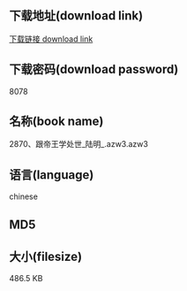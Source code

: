 ## 下载地址(download link)
[下载链接 download link](https://tutu365.netlify.app/?s=2870%E3%80%81%E8%B7%9F%E5%B8%9D%E7%8E%8B%E5%AD%A6%E5%A4%84%E4%B8%96_%E9%99%86%E6%98%8E_.azw3)

## 下载密码(download password)
8078

## 名称(book name)
2870、跟帝王学处世_陆明_.azw3.azw3

## 语言(language)
chinese

## MD5


## 大小(filesize)
486.5 KB
